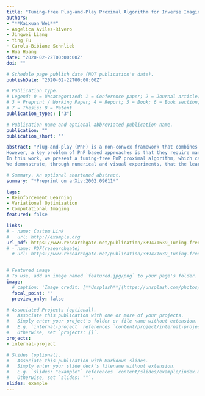```yaml
---
title: "Tuning-free Plug-and-Play Proximal Algorithm for Inverse Imaging Problems"
authors:
- "**Kaixuan Wei**"
- Angelica Aviles-Rivero
- Jingwei Liang 
- Ying Fu
- Carola-Bibiane Schnlieb
- Hua Huang
date: "2020-02-22T00:00:00Z"
doi: ""

# Schedule page publish date (NOT publication's date).
publishDate: "2020-02-22T00:00:00Z"

# Publication type.
# Legend: 0 = Uncategorized; 1 = Conference paper; 2 = Journal article;
# 3 = Preprint / Working Paper; 4 = Report; 5 = Book; 6 = Book section;
# 7 = Thesis; 8 = Patent
publication_types: ["3"]

# Publication name and optional abbreviated publication name.
publication: ""
publication_short: ""

abstract: "Plug-and-play (PnP) is a non-convex framework that combines ADMM or other proximal algorithms  with advanced denoiser priors.  Recently, PnP has achieved great empirical  success, especially with the integration of deep learning-based denoisers. 
However, a key problem of PnP based approaches is that they require manual parameter tweaking. It is necessary to obtain high-quality results across the high discrepancy in terms of imaging conditions and varying scene content.
In this work, we present a tuning-free PnP proximal algorithm, which can automatically  determine the internal parameters including  the penalty parameter, the denoising strength  and the terminal time. A key part of our approach is to develop a policy network for automatic search of parameters, which can be effectively learned via mixed model-free and model-based deep reinforcement learning. 
We demonstrate, through numerical and visual experiments, that the learned policy can customize different parameters for different states, and often more efficient and effective than existing handcrafted criteria. Moreover, we discuss the practical considerations of the plugged denoisers, which together with our learned policy yield  state-of-the-art results. This is prevalent on both linear and nonlinear exemplary inverse imaging problems, and in particular, we show promising results on Compressed Sensing MRI and phase retrieval. "

# Summary. An optional shortened abstract.
summary: "*Preprint on arXiv:2002.09611*"

tags:
- Reinforcement Learning
- Variational Optimization
- Computational Imaging
featured: false

links:
# - name: Custom Link
#   url: http://example.org
url_pdf: https://www.researchgate.net/publication/339471639_Tuning-free_Plug-and-Play_Proximal_Algorithm_for_Inverse_Imaging_Problems
# - name: PDF(researchgate)
  # url: https://www.researchgate.net/publication/339471639_Tuning-free_Plug-and-Play_Proximal_Algorithm_for_Inverse_Imaging_Problems


# Featured image
# To use, add an image named `featured.jpg/png` to your page's folder. 
image:
  # caption: 'Image credit: [**Unsplash**](https://unsplash.com/photos/s9CC2SKySJM)'
  focal_point: ""
  preview_only: false

# Associated Projects (optional).
#   Associate this publication with one or more of your projects.
#   Simply enter your project's folder or file name without extension.
#   E.g. `internal-project` references `content/project/internal-project/index.md`.
#   Otherwise, set `projects: []`.
projects:
- internal-project

# Slides (optional).
#   Associate this publication with Markdown slides.
#   Simply enter your slide deck's filename without extension.
#   E.g. `slides: "example"` references `content/slides/example/index.md`.
#   Otherwise, set `slides: ""`.
slides: example
---
```

